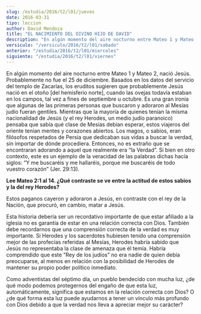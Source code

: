 ```yaml
---
slug: /estudia/2016/t2/l01/jueves
date: 2016-03-31
tipo: leccion
author: David Mendoza
title: "EL NACIMIENTO DEL DIVINO HIJO DE DAVID"
description: "En algún momento del aire nocturno entre Mateo 1 y Mateo 2, nació Jesús.  Probablemente no fue el 25 de diciembre. Basados en los datos del servicio del  templo de Zacarías, los eruditos sugieren que probablemente Jesús nació en  el otoño [del hemisferio norte], cuando ..."
versiculo: "/versiculo/2016/t2/l01/sabado"
anterior: "/estudia/2016/t2/l01/miercoles"
siguiente: "/estudia/2016/t2/l01/viernes"
---
```


En algún momento del aire nocturno entre Mateo 1 y Mateo 2, nació Jesús. Probablemente no fue el 25 de diciembre. Basados en los datos del servicio del templo de Zacarías, los eruditos sugieren que probablemente Jesús nació en el otoño [del hemisferio norte], cuando las ovejas todavía estaban en los campos, tal vez a fines de septiembre u octubre. Es una gran ironía que algunas de las primeras personas que buscaron y adoraron al Mesías judío fueran gentiles. Mientras que la mayoría de quienes tenían la misma nacionalidad de Jesús (y el rey Herodes, un medio judío paranoico) pensaba que sabía qué clase de Mesías debían esperar, estos viajeros del oriente tenían mentes y corazones abiertos. Los magos, o sabios, eran filósofos respetados de Persia que dedicaban sus vidas a buscar la verdad, sin importar de dónde procediera. Entonces, no es extraño que se encontraran adorando a aquel que realmente era “la Verdad”. Si bien en otro contexto, este es un ejemplo de la veracidad de las palabras dichas hacía siglos: “Y me buscaréis y me hallaréis, porque me buscaréis de todo vuestro corazón” (Jer. 29:13).

**Lee Mateo 2:1 al 14. ¿Qué contraste se ve entre la actitud de estos sabios y la del rey Herodes?**

Estos paganos cayeron y adoraron a Jesús, en contraste con el rey de la Nación, que procuró, en cambio, matar a Jesús.

Esta historia debería ser un recordativo importante de que estar afiliado a la iglesia no es garantía de estar en una relación correcta con Dios. También debe recordarnos que una comprensión correcta de la verdad es muy importante. Si Herodes y los sacerdotes hubiesen tenido una comprensión mejor de las profecías referidas al Mesías, Herodes habría sabido que Jesús no representaba la clase de amenaza que él temía. Habría comprendido que este “Rey de los judíos” no era nadie de quien debía preocuparse, al menos en relación con la posibilidad de Herodes de mantener su propio poder político inmediato.

Como adventistas del séptimo día, un pueblo bendecido con mucha luz, ¿de qué modo podemos protegernos del engaño de que esta luz, automáticamente, significa que estamos en la relación correcta con Dios? O ¿de qué forma esta luz puede ayudarnos a tener un vínculo más profundo con Dios debido a que la verdad nos lleva a apreciar mejor su carácter?
